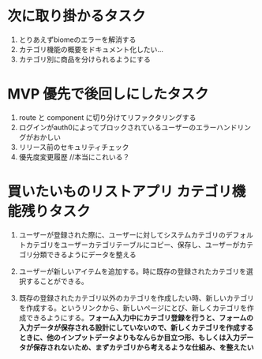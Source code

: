 # 次に取り掛かるタスク
1. とりあえずbiomeのエラーを解消する
2. カテゴリ機能の概要をドキュメント化したい...
3. カテゴリ別に商品を分けられるようにする
  

# MVP 優先で後回しにしたタスク
1. route と component に切り分けてリファクタリングする
2. ログインがauth0によってブロックされているユーザーのエラーハンドリングがおかしい
3. リリース前のセキュリティチェック
4. 優先度変更履歴 //本当にこれいる？








# 買いたいものリストアプリ カテゴリ機能残りタスク

1. ユーザーが登録された際に、ユーザーに対してシステムカテゴリのデフォルトカテゴリをユーザーカテゴリテーブルにコピー、保存し、ユーザーがカテゴリ分類できるようにデータを整える

2. ユーザーが新しいアイテムを追加する。時に既存の登録されたカテゴリを選択することができる。
3. 既存の登録されたカテゴリ以外のカテゴリを作成したい時、新しいカテゴリを作成する。というリンクから、新しいページにとび、新しくカテゴリを作成できるようにする。**フォーム入力中にカテゴリ登録を行うと、フォームの入力データが保存される設計にしていないので、新しくカテゴリを作成するときに、他のインプットデータよりもなんらか目立つ形、もしくは入力データが保存されないため、まずカテゴリから考えるような仕組み、を整えたい**
